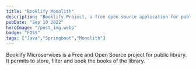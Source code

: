 ```yaml
---
title: "Booklify Monolith"
description: "Booklify Project, a free open-source application for public library"
pubDate: "Sep 10 2022"
heroImage: "/post_img.webp"
badge: "FOSS"
tags: ["Java","Springboot","Monolith"]
---
```


Booklify Microservices is a Free and Open Source project for public library.
It permits to store, filter and book the books of the library.